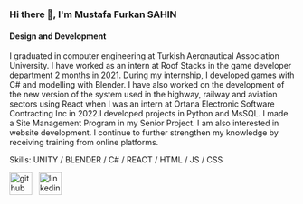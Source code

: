 ### Hi there 👋, I'm Mustafa Furkan SAHIN
#### Design and Development

I graduated in computer engineering at Turkish Aeronautical Association University. I have worked as an intern at Roof Stacks in the game developer department 2 months in 2021. During my internship, I developed games with C# and modelling with Blender. I have also worked on the development of the new version of the system used in the highway, railway and aviation sectors using React when I was an intern at Ortana Electronic Software Contracting Inc in 2022.I developed projects in Python and MsSQL. I made a Site Management Program in my Senior Project. I am also interested in website development. I continue to further strengthen my knowledge by receiving training from online platforms.

Skills: UNITY / BLENDER / C# / REACT / HTML / JS / CSS


[<img src='https://cdn.jsdelivr.net/npm/simple-icons@3.0.1/icons/github.svg' alt='github' height='40'>](https://github.com/mfurkansahn) &nbsp; [<img src='https://cdn.jsdelivr.net/npm/simple-icons@3.0.1/icons/linkedin.svg' alt='linkedin' height='40'>](https://www.linkedin.com/in/mfurkansahn/)  

